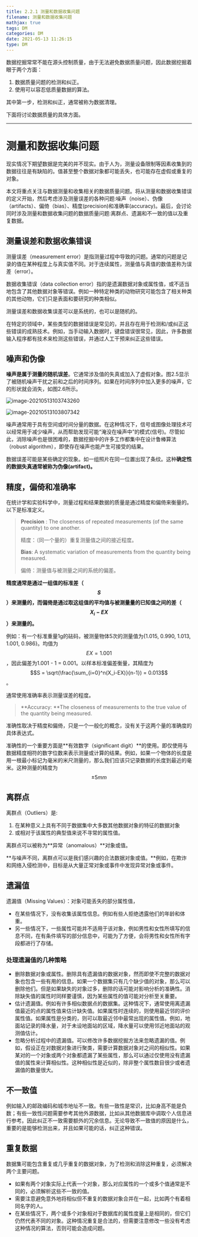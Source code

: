 ```yaml
---
title: 2.2.1 测量和数据收集问题
filename: 测量和数据收集问题
mathjax: true
tags: DM
categories: DM
date: 2021-05-13 11:26:15
type: DM
---
```

数据挖掘常常不能在源头控制质量，由于无法避免数据质量问题，因此数据挖掘着眼于两个方面：

1. 数据质量问题的检测和纠正。
2. 使用可以容忍低质量数据的算法。

其中第一步，检测和纠正，通常被称为数据清理。

下面将讨论数据质量的具体方面。

---

# 测量和数据收集问题

现实情况下期望数据是完美的并不现实。由于人为，测量设备限制等因素收集到的数据往往是有缺陷的。值甚至整个数据对象都可能丢失，也可能存在虚假或重复的对象。

本文将重点关注与数据测量和收集相关的数据质量问题。将从测量和数据收集错误的定义开始，然后考虑涉及测量误差的各种问题:噪声（noise）、伪像（artifacts）、偏倚（bias）、精度(precision)和准确率(accuracy)。最后，会讨论同时涉及测量和数据收集问题的数据质量问题:离群点、遗漏和不一致的值以及重复数据。
<!--more -->

## 测量误差和数据收集错误

测量误差（measurement error）是指测量过程中导致的问题。通常的问题是记录的值在某种程度上与真实值不同。对于连续属性，测量值与真值的数值差称为误差（error）。

数据收集错误（data collection error）指的是遗漏数据对象或属性值，或不适当地包含了其他数据对象等错误。例如一种特定种类的动物研究可能包含了相关种类的其他动物，它们只是表面和要研究的种类相似。

测量误差和数据收集误差可以是系统的，也可以是随机的。

在特定的领域中，某些类型的数据错误是常见的，并且存在用于检测和/或纠正这些错误的成熟技术。例如，当手动输入数据时，键盘错误很常见，因此，许多数据输入程序都有技术来检测这些错误，并通过人工干预来纠正这些错误。

## 噪声和伪像

**噪声是属于测量的随机误差**。它通常涉及值的失真或加入了虚假对象。图2.5显示了被随机噪声干扰之前和之后的时间序列。如果在时间序列中加入更多的噪声，它的形状就会消失，如图2.6所示。

![image-20210513103743260](1-Measurement%20and%20Data%20Collection%20Issues/image-20210513103743260.png)

![image-20210513103807342](1-Measurement%20and%20Data%20Collection%20Issues/image-20210513103807342.png)

噪声通常用于具有空间或时间分量的数据。在这种情况下，信号或图像处理技术可以经常用于减少噪声，从而帮助发现可能“淹没在噪声中”的模式(信号)。尽管如此，消除噪声也是很困难的，数据挖掘中的许多工作都集中在设计鲁棒算法（robust algorithm），即使存在噪声也能产生可接受的结果。

数据误差可能是某些确定的现象。如一组照片在同一位置出现了条纹。这种**确定性的数据失真通常被称为伪像(artifact)。**

## 精度，偏倚和准确率

在统计学和实验科学中，测量过程和结果数据的质量是通过精度和偏倚来衡量的。以下是标准定义。

> **Precision** : The closeness of repeated measurements (of the same quantity) to one another.
>
> 精度：（同一个量的）重复测量值之间的接近程度。
>
> **Bias**: A systematic variation of measurements from the quantity being measured.
>
> 偏倚：测量值与被测量之间的系统的偏差。

**精度通常是通过一组值的标准差（$$S$$）来测量的，而偏倚是通过取这组值的平均值与被测量量的已知值之间的差（$$X_i - EX$$）来测量的。**

例如：有一个标准重量1g的砝码，被测量物体5次的测量值为{1.015, 0.990, 1.013, 1.001, 0.986}。均值为$$EX = 1.001$$，因此偏差为1.001 - 1 = 0.001。以样本标准偏差衡量，其精度为 $$S = \sqrt(\frac{\sum_{i=0}^n(X_i-EX)}{n-1}) = 0.013$$。

通常使用准确率表示测量误差的程度。

> **Accuracy: **The closeness of measurements to the true value of the quantity being measured.

准确性取决于精度和偏倚，只是一个一般化的概念，没有关于这两个量的准确度的具体表达式。

准确性的一个重要方面是**有效数字（significant digit）**的使用。即仅使用与数据精度相符的数字位数来表示测量或计算的结果。例如，如果一个物体的长度是用一根最小标记为毫米的米尺测量的，那么我们应该只记录数据的长度到最近的毫米。这种测量的精度为$$\pm5mm$$

## 离群点

离群点（Outliers）是:

1. 在某种意义上具有不同于数据集中大多数其他数据对象的特征的数据对象
2. 或相对于该属性的典型值来说不寻常的属性值。

离群点可以被称为**异常（anomalous）**对象或值。

**与噪声不同，离群点可以是我们感兴趣的合法数据对象或值。**例如，在欺诈和网络入侵检测中，目标是从大量正常对象或事件中发现异常对象或事件。

## 遗漏值

遗漏值（Missing Values）：对象可能丢失的部分属性值，

- 在某些情况下，没有收集该属性信息。例如有些人拒绝透露他们的年龄和体重。
- 另一些情况下，一些属性可能并不适用于该对象，例如男性和女性所填写的信息不同，在有条件填写的部分信息中，可能为了方便，会将男性和女性所有字段都进行了存储。

### 处理遗漏值的几种策略

- 删除数据对象或属性。删除具有遗漏值的数据对象，然而即使不完整的数据对象也包含一些有用的信息。如果一个数据集只有几个缺少值的对象，那么可以删除他们。但是如果缺失的对象过多，删除的话可能对影响分析的准确性。消除缺失值的属性时同样要谨慎，因为某些属性的值可能对分析至关重要。
- 估计遗漏值。例如有许多相似数据点的数据集。这种情况下，通常使用离遗漏值最近的点的属性值来估计缺失值。如果属性时连续的，则使用最近邻的评价属性值。如果属性是分类的，则可以取最近邻中最常出现的属性值。例如，地面站记录的降水量，对于未设地面站的区域，降水量可以使用邻近地面站的观测值估计。
- 忽略分析过程中的遗漏值。可以修改许多数据挖掘方法来忽略遗漏的值。例如，假设正在对数据对象进行聚类，需要计算数据对象对之间的相似性。如果某对的一个对象或两个对象都遗漏了某些属性，那么可以通过仅使用没有遗漏值的属性来计算相似性。这种相似性是近似的，除非整个属性数目很少或者遗漏值的数量很大。

## 不一致值

例如输入的邮政编码和城市地址不一致。有些一致性是常识，比如身高不能是负数；有些一致性问题需要参考其他外源数据，比如从其他数据库中调取个人信息进行参考。因此纠正不一致需要额外的冗余信息。无论导致不一致值的原因是什么，重要的是能够检测出来，并且如果可能的话，纠正这种错误。

## 重复数据

数据集可能包含重复或几乎重复的数据对象，为了检测和消除这种重复，必须解决两个主要问题。

- 如果有两个对象实际上代表一个对象，那么对应属性的一个或多个值通常是不同的，必须解析这些不一致的值。
- 需要注意避免意外地将相似但不重复的数据对象合并在一起，比如两个有着相同名字的人。
- 在某些情况下，两个或多个对象相对于数据库的属性度量上是相同的，但它们仍然代表不同的对象。这种情况重复是合法的，但需要注意修改一些没有考虑这种情况的算法，否则可能会造成问题。



